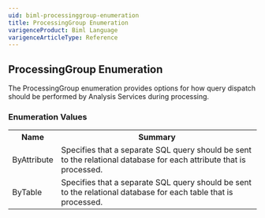 ```yaml
---
uid: biml-processinggroup-enumeration
title: ProcessingGroup Enumeration
varigenceProduct: Biml Language
varigenceArticleType: Reference
---
```


## ProcessingGroup Enumeration<div class="LanguageSummary"><div class ="SummaryItem">The ProcessingGroup enumeration provides options for how query dispatch should be performed by Analysis Services during processing.</div></div><div class="EnumValueGroup">### Enumeration Values<table id="EnumValue" class="MemberList"><tbody><tr><th class="MemberNameColumnHeader">Name</th><th class="MemberSummaryColumnHeader">Summary</th></tr><tr class="cd0"><td class="MemberName">ByAttribute</td><td class="MemberSummary"><div class ="SummaryItem">Specifies that a separate SQL query should be sent to the relational database for each attribute that is processed.</div></td></tr><tr class="cd1"><td class="MemberName">ByTable</td><td class="MemberSummary"><div class ="SummaryItem">Specifies that a separate SQL query should be sent to the relational database for each table that is processed.</div></td></tr></tbody></table></div>